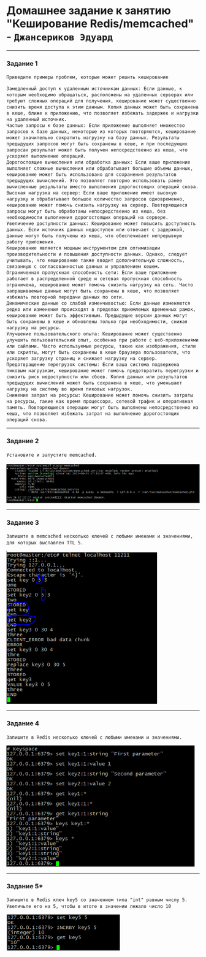 # Домашнее задание к занятию "Кеширование Redis/memcached" - `Джансериков Эдуард`

---

### Задание 1

`Приведите примеры проблем, которые может решить кеширование`

```
Замедленный доступ к удаленным источникам данных: Если данные, к которым необходимо обращаться, расположены на удаленных серверах или требуют сложных операций для получения, кеширование может существенно снизить время доступа к этим данным. Копия данных может быть сохранена в кеше, ближе к приложению, что позволяет избежать задержек и нагрузки на удаленный источник.
Частые запросы к базе данных: Если приложение выполняет множество запросов к базе данных, некоторые из которых повторяются, кеширование может значительно сократить нагрузку на базу данных. Результаты предыдущих запросов могут быть сохранены в кеше, и при последующих запросах результат может быть получен непосредственно из кеша, что ускоряет выполнение операций.
Дорогостоящие вычисления или обработка данных: Если ваше приложение выполняет сложные вычисления или обрабатывает большие объемы данных, кеширование может быть использовано для сохранения результатов предыдущих вычислений. Это позволяет повторно использовать ранее вычисленные результаты вместо выполнения дорогостоящих операций снова.
Высокая нагрузка на сервер: Если ваше приложение имеет высокую нагрузку и обрабатывает большое количество запросов одновременно, кеширование может помочь снизить нагрузку на сервер. Повторяющиеся запросы могут быть обработаны непосредственно из кеша, без необходимости выполнения дорогостоящих операций на сервере.
Увеличение доступности данных: Кеширование может повысить доступность данных. Если источник данных недоступен или отвечает с задержкой, данные могут быть получены из кеша, что обеспечивает непрерывную работу приложения.
Кеширование является мощным инструментом для оптимизации производительности и повышения доступности данных. Однако, следует учитывать, что кеширование также вводит дополнительную сложность, связанную с согласованностью данных и управлением кешем.
Ограниченная пропускная способность сети: Если ваше приложение работает в распределенной среде и сетевая пропускная способность ограничена, кеширование может помочь снизить нагрузку на сеть. Часто запрашиваемые данные могут быть сохранены в кеше, что позволяет избежать повторной передачи данных по сети.
Динамические данные со слабой изменчивостью: Если данные изменяются редко или изменения происходят в пределах приемлемых временных рамок, кеширование может быть эффективным. Предыдущие версии данных могут быть сохранены в кеше и обновлены только при необходимости, снижая нагрузку на ресурсы.
Улучшение пользовательского опыта: Кеширование может существенно улучшить пользовательский опыт, особенно при работе с веб-приложениями или сайтами. Часто используемые ресурсы, такие как изображения, стили или скрипты, могут быть сохранены в кеше браузера пользователя, что ускоряет загрузку страниц и снижает нагрузку на сервер.
Предотвращение перегрузок системы: Если ваша система подвержена пиковым нагрузкам, кеширование может помочь предотвратить перегрузки и снизить риск недоступности или сбоев. Копия данных или результатов предыдущих вычислений может быть сохранена в кеше, что уменьшает нагрузку на систему во время пиковых нагрузок.
Снижение затрат на ресурсы: Кеширование может помочь снизить затраты на ресурсы, такие как время процессора, сетевой трафик и оперативная память. Повторяющиеся операции могут быть выполнены непосредственно из кеша, что позволяет избежать затрат на выполнение дорогостоящих операций снова.
```

---

### Задание 2

`Установите и запустите memcached.`

![Установленный memcached](https://github.com/edjanserikov/redis/blob/main/img/memcached_status.PNG)


---

### Задание 3

`Запишите в memcached несколько ключей с любыми именами и значениями, для которых выставлен TTL 5.`

![Работа с memcached](https://github.com/edjanserikov/redis/blob/main/img/memcached_5.PNG)


---

### Задание 4

`Запишите в Redis несколько ключей с любыми именами и значениями.`

![Работа с Redis](https://github.com/edjanserikov/redis/blob/main/img/redis_keys.PNG)


---

### Задание 5*

`Запишите в Redis ключ key5 со значением типа "int" равным числу 5. Увеличьте его на 5, чтобы в итоге в значении лежало число 10`

![Работа со значениями в Redis](https://github.com/edjanserikov/redis/blob/main/img/redis_key5.PNG)
